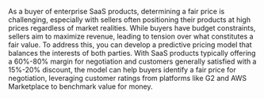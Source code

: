 As a buyer of enterprise SaaS products, determining a fair price is challenging, especially with sellers often positioning their products at high prices regardless of market realities. While buyers have budget constraints, sellers aim to maximize revenue, leading to tension over what constitutes a fair value. To address this, you can develop a predictive pricing model that balances the interests of both parties. With SaaS products typically offering a 60%-80% margin for negotiation and customers generally satisfied with a 15%-20% discount, the model can help buyers identify a fair price for negotiation, leveraging customer ratings from platforms like G2 and AWS Marketplace to benchmark value for money.
